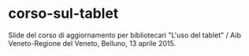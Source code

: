 # corso-sul-tablet
Slide del corso di aggiornamento per bibliotecari "L'uso del tablet" / Aib Veneto-Regione del Veneto, Belluno, 13 aprile 2015.
